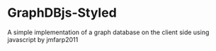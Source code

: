 GraphDBjs-Styled
================

A simple implementation of a graph database on the client side using javascript by jmfarp2011
